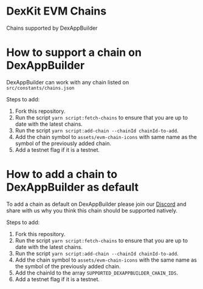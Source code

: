 # DexKit EVM Chains

Chains supported by DexAppBuilder

# How to support a chain on DexAppBuilder

DexAppBuilder can work with any chain listed on `src/constants/chains.json`

Steps to add:

1. Fork this repository.
2. Run the script `yarn script:fetch-chains` to ensure that you are up to date with the latest chains.
3. Run the script `yarn script:add-chain --chainId chainId-to-add`.
4. Add the chain symbol to `assets/evm-chain-icons` with same name as the symbol of the previously added chain.
5. Add a testnet flag if it is a testnet.

# How to add a chain to DexAppBuilder as default

To add a chain as default on DexAppBuilder please join our [Discord](https://discord.gg/dexkit-official-943552525217435649) and share with us why you think this chain should be supported natively.

Steps to add:

1. Fork this repository.
2. Run the script `yarn script:fetch-chains` to ensure that you are up to date with the latest chains.
3. Run the script `yarn script:add-chain --chainId chainId-to-add`.
4. Add the chain symbol to `assets/evm-chain-icons` with the same name as the symbol of the previously added chain.
5. Add the chainId to the array `SUPPORTED_DEXAPPBUILDER_CHAIN_IDS`.
6. Add a testnet flag if it is a testnet.
